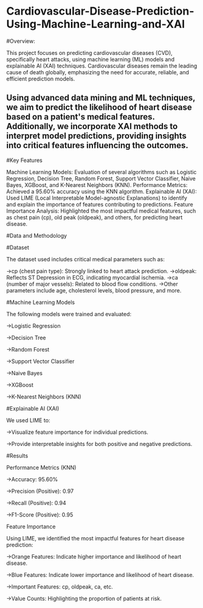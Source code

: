 # Cardiovascular-Disease-Prediction-Using-Machine-Learning-and-XAI
#Overview:

This project focuses on predicting cardiovascular diseases (CVD), specifically heart attacks, using machine learning (ML) models and explainable AI (XAI) techniques. Cardiovascular diseases remain the leading cause of death globally, emphasizing the need for accurate, reliable, and efficient prediction models.

Using advanced data mining and ML techniques, we aim to predict the likelihood of heart disease based on a patient's medical features. Additionally, we incorporate XAI methods to interpret model predictions, providing insights into critical features influencing the outcomes.
---
#Key Features

Machine Learning Models: Evaluation of several algorithms such as Logistic Regression, Decision Tree, Random Forest, Support Vector Classifier, Naive Bayes, XGBoost, and K-Nearest Neighbors (KNN).
Performance Metrics: Achieved a 95.60% accuracy using the KNN algorithm.
Explainable AI (XAI): Used LIME (Local Interpretable Model-agnostic Explanations) to identify and explain the importance of features contributing to predictions.
Feature Importance Analysis: Highlighted the most impactful medical features, such as chest pain (cp), old peak (oldpeak), and others, for predicting heart disease.

#Data and Methodology

#Dataset

The dataset used includes critical medical parameters such as:

->cp (chest pain type): Strongly linked to heart attack prediction.
->oldpeak: Reflects ST Depression in ECG, indicating myocardial ischemia.
->ca (number of major vessels): Related to blood flow conditions.
->Other parameters include age, cholesterol levels, blood pressure, and more.

#Machine Learning Models

The following models were trained and evaluated:

->Logistic Regression

->Decision Tree

->Random Forest

->Support Vector Classifier

->Naive Bayes

->XGBoost

->K-Nearest Neighbors (KNN)


#Explainable AI (XAI)

We used LIME to:

->Visualize feature importance for individual predictions.

->Provide interpretable insights for both positive and negative predictions.

#Results

Performance Metrics (KNN)

->Accuracy: 95.60%

->Precision (Positive): 0.97

->Recall (Positive): 0.94

->F1-Score (Positive): 0.95

Feature Importance

Using LIME, we identified the most impactful features for heart disease prediction:

->Orange Features: Indicate higher importance and likelihood of heart disease.

->Blue Features: Indicate lower importance and likelihood of heart disease.

->Important Features: cp, oldpeak, ca, etc.

->Value Counts: Highlighting the proportion of patients at risk.
